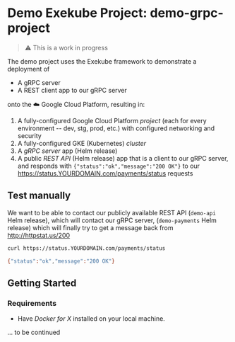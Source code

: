 # Demo Exekube Project: demo-grpc-project

> :warning: This is a work in progress

The demo project uses the Exekube framework to demonstrate a deployment of

- A gRPC server
- A REST client app to our gRPC server

onto the :cloud: Google Cloud Platform, resulting in:

1. A fully-configured Google Cloud Platform *project* (each for every environment -- dev, stg, prod, etc.) with configured networking and security
2. A fully-configured GKE (Kubernetes) *cluster*
3. A *gRPC server* app (Helm release)
4. A public *REST API* (Helm release) app that is a client to our gRPC server, and responds with `{"status":"ok","message":"200 OK"}` to our https://status.YOURDOMAIN.com/payments/status requests

## Test manually

We want to be able to contact our publicly available REST API (`demo-api` Helm release), which will contact our gRPC server, (`demo-payments` Helm release) which will finally try to get a message back from <http://httpstat.us/200>

```sh
curl https://status.YOURDOMAIN.com/payments/status

{"status":"ok","message":"200 OK"}
```

## Getting Started

### Requirements

- Have *Docker for X* installed on your local machine.

... to be continued
